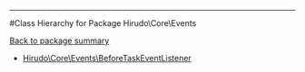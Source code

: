 - - -

#Class Hierarchy for Package Hirudo\Core\Events

<div><a href='https://github.com/JeyDotC/Hirudo-docs/blob/master/Hirudo/Core/Events/'>Back to package summary</a></div>

<ul>
<li><a href="https://github.com/JeyDotC/Hirudo-docs/blob/master/Hirudo/Core/Events/BeforeTaskEventListener.md">Hirudo\Core\Events\BeforeTaskEventListener</a></li>
</ul>
